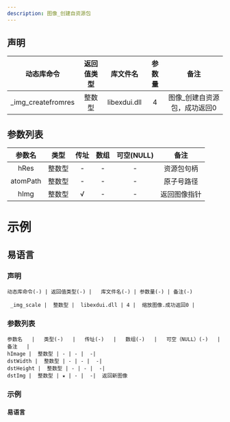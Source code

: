 ```yaml
---
description: 图像_创建自资源包
---
```



## 声明

|动态库命令| 返回值类型|库文件名|参数量| 备注|
|:--:|:--:|:--:|:--:|:--:|
| _img_createfromres |  整数型 |  libexdui.dll | 4 | 图像_创建自资源包，成功返回0 |

## 参数列表

|  参数名  |  类型  | 传址 | 数组 | 可空(NULL) |     备注     |
| :------: | :----: | :--: | :--: | :--------: | :----------: |
|   hRes   | 整数型 |  -   |  -   |     -      |  资源包句柄  |
| atomPath | 整数型 |  -   |  -   |     -      |  原子号路径  |
|   hImg   | 整数型 |  √   |  -   |     -      | 返回图像指针 |


# 示例

## 易语言




### 声明


```table
动态库命令(-) | 返回值类型(-) |   库文件名(-) | 参数量(-) | 备注(-)

 _img_scale |  整数型 |  libexdui.dll | 4 |  缩放图像.成功返回0 | 
```


### 参数列表

```table
参数名   |   类型(-)   |   传址(-)   |   数组(-)   |   可空（NULL）(-)   |   备注   |
hImage |  整数型 | - | - |  -| 
dstWidth |  整数型 | - | - |  -| 
dstHeight |  整数型 | - | - |  -| 
dstImg |  整数型 | ★ | - |  -|  返回新图像
```




### 示例
#### 易语言
```c

```